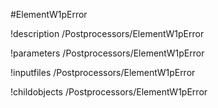 <!-- MOOSE Object Documentation Stub: Remove this when content is added. -->
#ElementW1pError

!description /Postprocessors/ElementW1pError

!parameters /Postprocessors/ElementW1pError

!inputfiles /Postprocessors/ElementW1pError

!childobjects /Postprocessors/ElementW1pError
